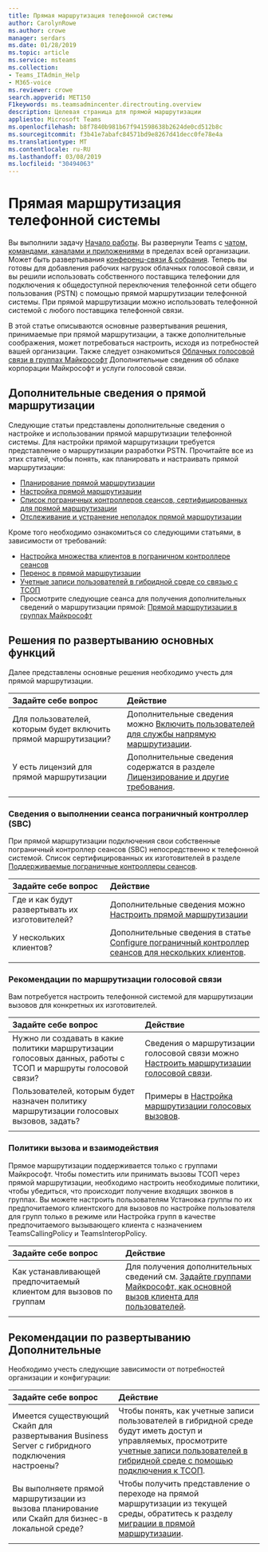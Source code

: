 ```yaml
---
title: Прямая маршрутизация телефонной системы
author: CarolynRowe
ms.author: crowe
manager: serdars
ms.date: 01/28/2019
ms.topic: article
ms.service: msteams
ms.collection:
- Teams_ITAdmin_Help
- M365-voice
ms.reviewer: crowe
search.appverid: MET150
F1keywords: ms.teamsadmincenter.directrouting.overview
description: Целевая страница для прямой маршрутизации
appliesto: Microsoft Teams
ms.openlocfilehash: b8f7840b981b67f941598638b2624de0cd512b8c
ms.sourcegitcommit: f3b41e7abafc84571bd9e8267d41decc0fe78e4a
ms.translationtype: MT
ms.contentlocale: ru-RU
ms.lasthandoff: 03/08/2019
ms.locfileid: "30494063"
---
```

# <a name="phone-system-direct-routing"></a>Прямая маршрутизация телефонной системы

Вы выполнили задачу [Начало работы](get-started-with-teams-quick-start.md). Вы развернули Teams с [чатом, командами, каналами и приложениями](deploy-chat-teams-channels-microsoft-teams-landing-page.md) в пределах всей организации. Может быть развертывания [конференц-связи & собрания](deploy-meetings-microsoft-teams-landing-page.md). Теперь вы готовы для добавления рабочих нагрузок облачных голосовой связи, и вы решили использовать собственного поставщика телефонии для подключения к общедоступной переключения телефонной сети общего пользования (PSTN) с помощью прямой маршрутизации телефонной системы. При прямой маршрутизации можно использовать телефонной системой с любого поставщика телефонной связи.

В этой статье описываются основные развертывания решения, принимаемые при прямой маршрутизации, а также дополнительные соображения, может потребоваться настроить, исходя из потребностей вашей организации.  Также следует ознакомиться [Облачных голосовой связи в группах Майкрософт](cloud-voice-landing-page.md) Дополнительные сведения об облаке корпорации Майкрософт и услуги голосовой связи.

## <a name="learn-more-about-direct-routing"></a>Дополнительные сведения о прямой маршрутизации


Следующие статьи представлены дополнительные сведения о настройке и использовании прямой маршрутизации телефонной системы. Для настройки прямой маршрутизации требуется представление о маршрутизации разработки PSTN. Прочитайте все из этих статей, чтобы понять, как планировать и настраивать прямой маршрутизации:

- [Планирование прямой маршрутизации](direct-routing-plan.md) 
- [Настройка прямой маршрутизации](direct-routing-configure.md)
- [Список пограничных контроллеров сеансов, сертифицированных для прямой маршрутизации](direct-routing-border-controllers.md)
- [Отслеживание и устранение неполадок прямой маршрутизации](direct-routing-monitor-and-troubleshoot.md)

Кроме того необходимо ознакомиться со следующими статьями, в зависимости от требований:

-  [Настройка множества клиентов в пограничном контроллере сеансов](direct-routing-sbc-multiple-tenants.md)
-  [Перенос в прямой маршрутизации](direct-routing-migrating.md)
-  [Учетные записи пользователей в гибридной среде со связью с ТСОП](direct-routing-user-accounts-in-a-hybrid-environment.md)
- Просмотрите следующие сеанса для получения дополнительных сведений о маршрутизации прямой: [Прямой маршрутизации в группах Майкрософт](https://aka.ms/teams-direct-routing)

## <a name="core-deployment-decisions"></a>Решения по развертыванию основных функций

Далее представлены основные решения необходимо учесть для прямой маршрутизации. 


|Задайте себе вопрос|Действие |
| :------------|:-------|
|Для пользователей, которым будет включить прямой маршрутизации? | Дополнительные сведения можно [Включить пользователей для службы напрямую маршрутизации](direct-routing-configure.md#enable-users-for-direct-routing-service). |
У есть лицензий для прямой маршрутизации | Дополнительные сведения содержатся в разделе [Лицензирование и другие требования](direct-routing-plan.md#licensing-and-other-requirements).
|||

### <a name="session-border-controller-sbc-considerations"></a>Сведения о выполнении сеанса пограничный контроллер (SBC)

При прямой маршрутизации подключения свои собственные пограничный контроллер сеансов (SBC) непосредственно к телефонной системой.  Список сертифицированных их изготовителей в разделе [Поддерживаемые пограничные контроллеры сеансов](direct-routing-border-controllers.md).

|Задайте себе вопрос|Действие |
|:------------|:-------|
| Где и как будут развертывать их изготовителей? | Дополнительные сведения можно [Настроить прямой маршрутизации](direct-routing-configure.md) | 
У нескольких клиентов? | Дополнительные сведения в статье [Configure пограничный контроллер сеансов для нескольких клиентов](direct-routing-sbc-multiple-tenants.md).|
|||

### <a name="voice-routing-considerations"></a>Рекомендации по маршрутизации голосовой связи

Вам потребуется настроить телефонной системой для маршрутизации вызовов для конкретных их изготовителей.

|Задайте себе вопрос|Действие |
|:------------|:-------|
| Нужно ли создавать в какие политики маршрутизации голосовых данных, работы с ТСОП и маршруты голосовой связи? | Сведения о маршрутизации голосовой связи можно [Настроить маршрутизации голосовой связи](direct-routing-configure.md#configure-voice-routing).
| Пользователей, которым будет назначен политику маршрутизации голосовых вызовов, задать? | Примеры в [Настройка маршрутизации голосовых вызовов](direct-routing-configure.md#configure-voice-routing). |
|||

### <a name="calling-and-interop-policies"></a>Политики вызова и взаимодействия

Прямое маршрутизации поддерживается только с группами Майкрософт. Чтобы поместить или принимать вызовы ТСОП через прямой маршрутизации, необходимо настроить необходимые политики, чтобы убедиться, что происходит получение входящих звонков в группах. Вы можете настроить пользователям Установка группы по их предпочитаемого клиентского для вызовов по настройке пользователя для групп только в режиме или Настройка групп в качестве предпочитаемого вызывающего клиента с назначением TeamsCallingPolicy и TeamsInteropPolicy.

|Задайте себе вопрос|Действие |
|:------------|:-------|
|Как устанавливающей предпочитаемый клиентом для вызовов по группам | Для получения дополнительных сведений см. [Задайте группами Майкрософт, как основной вызов клиента для пользователей](direct-routing-configure.md#set-microsoft-teams-as-the-preferred-calling-client-for-users).|
|||

## <a name="additional-deployment-considerations"></a>Рекомендации по развертыванию Дополнительные

Необходимо учесть следующие зависимости от потребностей организации и конфигурации:

| Задайте себе вопрос| Действие |
| :------------|:-------|
| Имеется существующий Скайп для развертывания Business Server с гибридного подключения настроены? |  Чтобы понять, как учетные записи пользователей в гибридной среде будут иметь доступ и управляемых, просмотрите [учетные записи пользователей в гибридной среде с помощью подключения к ТСОП](direct-routing-user-accounts-in-a-hybrid-environment.md).| 
| Вы выполняете прямой маршрутизации из вызова планирование или Скайп для бизнес-в локальной среде? | Чтобы получить представление о переходе на прямой маршрутизации из текущей среды, обратитесь к разделу [миграции в прямой маршрутизации](direct-routing-migrating.md). |
|||
